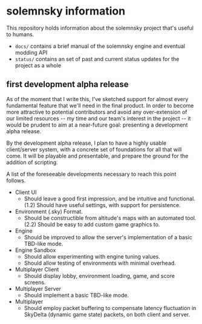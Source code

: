 # solemnsky information

This repository holds information about the solemnsky project that's useful to humans.

 * `docs/` contains a brief manual of the solemnsky engine and eventual modding API
 * `status/` contains an set of past and current status updates for the project as a whole

## first development alpha release

As of the moment that I write this, I've sketched support for almost every fundamental feature that we'll need in the final product. In order to become more attractive to potential contributors and avoid any over-extension of our limited resources -- my time and our team's interest in the project -- it would be prudent to aim at a near-future goal: presenting a development alpha release.

By the development alpha release, I plan to have a highly usable client/server system, with a concrete set of foundations for all that will come. It will be playable and presentable, and prepare the ground for the addition of scripting.

A list of the foreseeable developments necessary to reach this point follows.

* Client UI 
  * Should leave a good first impression, and be intuitive and functional. (1.2) Should have useful settings, with support for persistence.
* Environment (.sky) Format. 
  * Should be constructible from altitude's maps with an automated tool. (2.2) Should be easy to add custom game graphics to.
* Engine 
  * Should be improved to allow the server's implementation of a basic TBD-like mode.
* Engine Sandbox 
  * Should allow experimenting with engine tuning values. 
  * Should allow testing of environments with minimal overhead.
* Multiplayer Client 
  * Should display lobby, environment loading, game, and score screens.
* Multiplayer Server 
  * Should implement a basic TBD-like mode.
* Multiplayer 
  * Should employ packet buffering to compensate latency fluctuation in SkyDelta (dynamic game state) packets, on both client and server.

